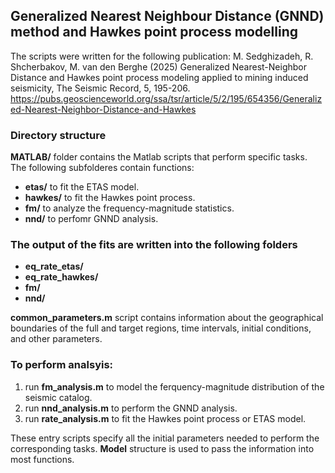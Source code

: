 ## Generalized Nearest Neighbour Distance (GNND) method and Hawkes point process modelling

The scripts were written for the following publication: M. Sedghizadeh, R. Shcherbakov, M. van den Berghe (2025) Generalized Nearest-Neighbor Distance and Hawkes point process modeling applied to mining induced seismicity, The Seismic Record, 5, 195-206. https://pubs.geoscienceworld.org/ssa/tsr/article/5/2/195/654356/Generalized-Nearest-Neighbor-Distance-and-Hawkes

### Directory structure
**MATLAB/** folder contains the Matlab scripts that perform specific tasks. The following subfolderes contain functions:
- **etas/** to fit the ETAS model.
- **hawkes/** to fit the Hawkes point process.
- **fm/** to analyze the frequency-magnitude statistics.
- **nnd/** to perfomr GNND analysis.

### The output of the fits are written into the following folders
- **eq_rate_etas/**
- **eq_rate_hawkes/** 
- **fm/**
- **nnd/**

**common_parameters.m** script contains information about the geographical boundaries of the full and target regions, time intervals, initial conditions, and other parameters.

### To perform analsyis:
1. run **fm_analysis.m** to model the ferquency-magnitude distribution of the seismic catalog.
2. run **nnd_analysis.m** to perform the GNND analysis.
3. run **rate_analysis.m** to fit the Hawkes point process or ETAS model.

These entry scripts specify all the initial parameters needed to perform the corresponding tasks. **Model** structure is used to pass the information into most functions. 
